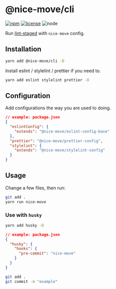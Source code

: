 # @nice-move/cli

[![npm][npm-badge]][npm-url]
[![license][license-badge]][github-url]
![node][node-badge]

Run [lint-staged] with `nice-move` config.

## Installation

```bash
yarn add @nice-move/cli -D
```

Install eslint / stylelint / prettier if you need to.

```bash
yarn add eslint stylelint prettier -D
```

## Configuration

Add configurations the way you are used to doing.

```json
// example: package.json
{
  "eslintConfig": {
    "extends": "@nice-move/eslint-config-base"
  },
  "prettier": "@nice-move/prettier-config",
  "stylelint": {
    "extends": "@nice-move/stylelint-config"
  }
}
```

## Usage

Change a few files, then run:

```bash
git add .
yarn run nice-move
```

### Use with `husky`

```bash
yarn add husky -D
```

```json
// example: package.json
{
  "husky": {
    "hooks": {
      "pre-commit": "nice-move"
    }
  }
}
```

```bash
git add .
git commit -m "example"
```

[lint-staged]: https://github.com/okonet/lint-staged#readme
[npm-url]: https://www.npmjs.com/package/@nice-move/cli
[npm-badge]: https://img.shields.io/npm/v/@nice-move/cli.svg?style=flat-square&logo=npm
[github-url]: https://github.com/airkro/nice-move/tree/master/packages/cli#readme
[node-badge]: https://img.shields.io/node/v/@nice-move/cli.svg?style=flat-square&colorB=green&logo=node.js
[license-badge]: https://img.shields.io/npm/l/@nice-move/cli.svg?style=flat-square&colorB=blue&logo=github
